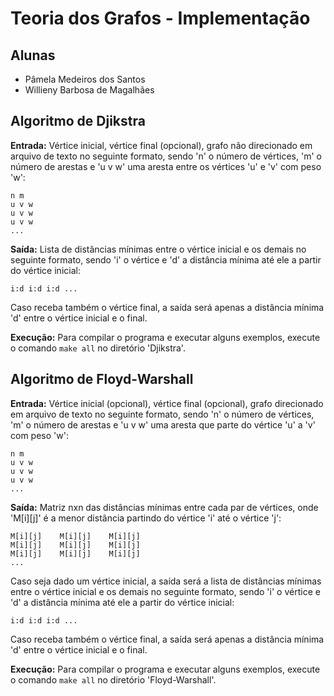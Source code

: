 # Teoria dos Grafos - Implementação

## Alunas
* Pâmela Medeiros dos Santos
* Willieny Barbosa de Magalhães

## Algoritmo de Djikstra
**Entrada:** Vértice inicial, vértice final (opcional), grafo não direcionado em arquivo de texto no seguinte formato, sendo 'n' o número de vértices, 'm' o número de arestas e 'u v w' uma aresta entre os vértices 'u' e 'v' com peso 'w':
````
n m
u v w
u v w
u v w
...
````
**Saída:** Lista de distâncias mínimas entre o vértice inicial e os demais no seguinte formato, sendo 'i' o vértice e 'd' a distância mínima até ele a partir do vértice inicial:
````
i:d i:d i:d ...
````
Caso receba também o vértice final, a saída será apenas a distância mínima 'd' entre o vértice inicial e o final.

**Execução:** Para compilar o programa e executar alguns exemplos, execute o comando ```` make all ```` no diretório 'Djikstra'.

## Algoritmo de Floyd-Warshall
**Entrada:** Vértice inicial (opcional), vértice final (opcional), grafo direcionado em arquivo de texto no seguinte formato, sendo 'n' o número de vértices, 'm' o número de arestas e 'u v w' uma aresta que parte do vértice 'u' a 'v' com peso 'w':
````
n m
u v w
u v w
u v w
...
````
**Saída:** Matriz nxn das distâncias mínimas entre cada par de vértices, onde 'M[i][j]' é a menor distância partindo do vértice 'i' até o vértice 'j':  
````
M[i][j]    M[i][j]    M[i][j]
M[i][j]    M[i][j]    M[i][j]
M[i][j]    M[i][j]    M[i][j]
...
````
Caso seja dado um vértice inicial, a saída será a lista de distâncias mínimas entre o vértice inicial e os demais no seguinte formato, sendo 'i' o vértice e 'd' a distância mínima até ele a partir do vértice inicial:
````
i:d i:d i:d ...
````
Caso receba também o vértice final, a saída será apenas a distância mínima 'd' entre o vértice inicial e o final.

**Execução:** Para compilar o programa e executar alguns exemplos, execute o comando ```` make all ```` no diretório 'Floyd-Warshall'.
